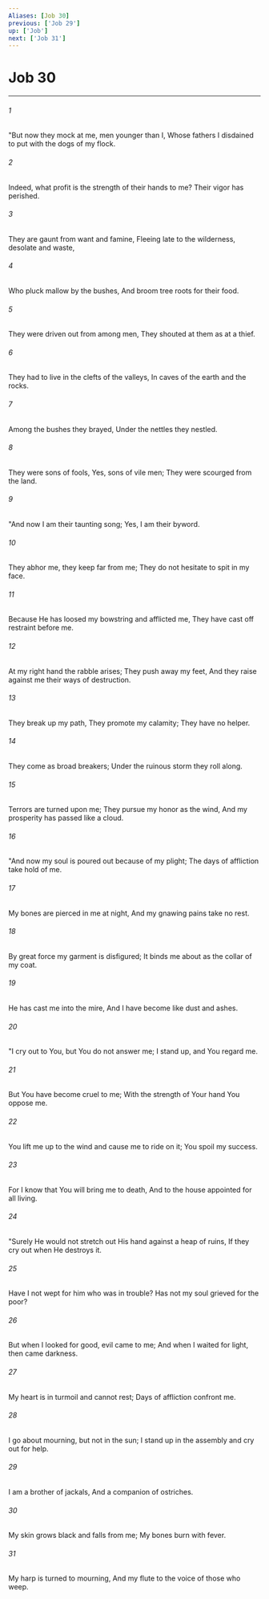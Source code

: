 ```yaml
---
Aliases: [Job 30]
previous: ['Job 29']
up: ['Job']
next: ['Job 31']
---
```

# Job 30

***


###### 1 
"But now they mock at me, men younger than I, Whose fathers I disdained to put with the dogs of my flock. 

###### 2 
Indeed, what profit is the strength of their hands to me? Their vigor has perished. 

###### 3 
They are gaunt from want and famine, Fleeing late to the wilderness, desolate and waste, 

###### 4 
Who pluck mallow by the bushes, And broom tree roots for their food. 

###### 5 
They were driven out from among men, They shouted at them as at a thief. 

###### 6 
They had to live in the clefts of the valleys, In caves of the earth and the rocks. 

###### 7 
Among the bushes they brayed, Under the nettles they nestled. 

###### 8 
They were sons of fools, Yes, sons of vile men; They were scourged from the land. 

###### 9 
"And now I am their taunting song; Yes, I am their byword. 

###### 10 
They abhor me, they keep far from me; They do not hesitate to spit in my face. 

###### 11 
Because He has loosed my bowstring and afflicted me, They have cast off restraint before me. 

###### 12 
At my right hand the rabble arises; They push away my feet, And they raise against me their ways of destruction. 

###### 13 
They break up my path, They promote my calamity; They have no helper. 

###### 14 
They come as broad breakers; Under the ruinous storm they roll along. 

###### 15 
Terrors are turned upon me; They pursue my honor as the wind, And my prosperity has passed like a cloud. 

###### 16 
"And now my soul is poured out because of my plight; The days of affliction take hold of me. 

###### 17 
My bones are pierced in me at night, And my gnawing pains take no rest. 

###### 18 
By great force my garment is disfigured; It binds me about as the collar of my coat. 

###### 19 
He has cast me into the mire, And I have become like dust and ashes. 

###### 20 
"I cry out to You, but You do not answer me; I stand up, and You regard me. 

###### 21 
But You have become cruel to me; With the strength of Your hand You oppose me. 

###### 22 
You lift me up to the wind and cause me to ride on it; You spoil my success. 

###### 23 
For I know that You will bring me to death, And to the house appointed for all living. 

###### 24 
"Surely He would not stretch out His hand against a heap of ruins, If they cry out when He destroys it. 

###### 25 
Have I not wept for him who was in trouble? Has not my soul grieved for the poor? 

###### 26 
But when I looked for good, evil came to me; And when I waited for light, then came darkness. 

###### 27 
My heart is in turmoil and cannot rest; Days of affliction confront me. 

###### 28 
I go about mourning, but not in the sun; I stand up in the assembly and cry out for help. 

###### 29 
I am a brother of jackals, And a companion of ostriches. 

###### 30 
My skin grows black and falls from me; My bones burn with fever. 

###### 31 
My harp is turned to mourning, And my flute to the voice of those who weep.
